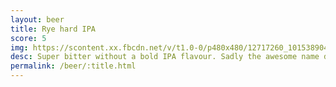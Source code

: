 ```yaml
---
layout: beer
title: Rye hard IPA
score: 5
img: https://scontent.xx.fbcdn.net/v/t1.0-0/p480x480/12717260_10153890413303745_2949419762809562441_n.jpg?oh=ecf6a7b6bb83098a0cd3900e245f5740&oe=58DFC679
desc: Super bitter without a bold IPA flavour. Sadly the awesome name doesn't translate into flavour
permalink: /beer/:title.html
---
```

